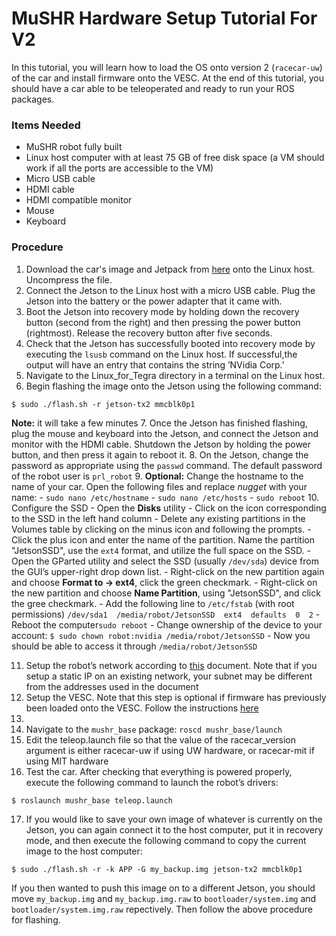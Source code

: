 # MuSHR Hardware Setup Tutorial For V2
In this tutorial, you will learn how to load the OS onto version 2 (`racecar-uw`) of the car and install firmware onto the VESC. At the end of this tutorial, you should have a car able to be teleoperated and ready to run your ROS packages.

### Items Needed
- MuSHR robot fully built
- Linux host computer with at least 75 GB of free disk space (a VM should work if all the ports are accessible to the VM)
- Micro USB cable
- HDMI cable
- HDMI compatible monitor
- Mouse
- Keyboard

### Procedure
1. Download the car's image and Jetpack from [here](https://drive.google.com/file/d/1M3vloiBwu_n52nJ-2ysJPitrKtezwaBG/view?usp=sharing) onto the Linux host. Uncompress the file.
2. Connect the Jetson to the Linux host with a micro USB cable. Plug the Jetson into the battery or the power adapter that it came with.
3. Boot the Jetson into recovery mode by holding down the recovery button (second from the right) and then pressing the power button (rightmost). Release the recovery button after five seconds.
4. Check that the Jetson has successfully booted into recovery mode by executing the `lsusb` command on the Linux host. If successful,the output will have an entry that contains the string ’NVidia Corp.’
5. Navigate to the Linux_for_Tegra directory in a terminal on the Linux host.
6. Begin flashing the image onto the Jetson using the following command:
```
$ sudo ./flash.sh -r jetson-tx2 mmcblk0p1
```
**Note:** it will take a few minutes
7. Once the Jetson has finished flashing, plug the mouse and keyboard into the Jetson, and connect the Jetson and monitor with the HDMI cable. Shutdown the Jetson by holding the power button, and then press it again to reboot it.
8. On the Jetson, change the password as appropriate using the `passwd` command. The default password of the robot user is `prl_robot`
9. **Optional:** Change the hostname to the name of your car. Open the following files and replace *nugget* with your name:
	- `sudo nano /etc/hostname`
	- `sudo nano /etc/hosts`
	- `sudo reboot`
10. Configure the SSD
	- Open the **Disks** utility
	- Click on the icon corresponding to the SSD in the left hand column
	- Delete any existing partitions in the Volumes table by clicking on the minus icon and following the prompts.
	- Click the plus icon and enter the name of the partition. Name the partition "JetsonSSD", use the `ext4` format, and utilize the full space on the SSD.
	- Open the GParted utility and select the SSD (usually `/dev/sda`) device from the GUI’s upper-right drop down list.
	- Right-click on the new partition again and choose **Format to -> ext4**, click the green checkmark.
	- Right-click on the new partition and choose **Name Partition**, using "JetsonSSD", and click the gree checkmark.
    - Add the following line to `/etc/fstab` (with root permissions)
    ```
    /dev/sda1  /media/robot/JetsonSSD  ext4  defaults  0  2
    ```
	- Reboot the computer`sudo reboot`
    - Change ownership of the device to your account:
    ```
    $ sudo chown robot:nvidia /media/robot/JetsonSSD
    ```
	- Now you should be able to access it through `/media/robot/JetsonSSD`
		
11. Setup the robot’s network according to [this](https://drive.google.com/open?id=11qcVyFoVtKxxCiVlF4_E_a74uTdJ4bOa) document. Note that if you setup a static IP on an existing network, your subnet may be different from the addresses used in the document
12. Setup the VESC. Note that this step is optional if firmware has previously been loaded onto the VESC. Follow the instructions [here](http://www.jetsonhacks.com/2017/06/01/get-your-motor-running-vesc-jetson-racecar-build/)
13. 
14. Navigate to the `mushr_base` package: `roscd mushr_base/launch`
15. Edit the teleop.launch file so that the value of the racecar_version argument is either racecar-uw if using UW hardware, or racecar-mit if using MIT hardware
16. Test the car. After checking that everything is powered properly, execute the following command to launch the robot’s drivers:
```
$ roslaunch mushr_base teleop.launch
```
17. If you would like to save your own image of whatever is currently on the Jetson, you can again connect it to the host computer, put it in recovery mode, and then execute the following command to copy the current image to the host computer:
```
$ sudo ./flash.sh -r -k APP -G my_backup.img jetson-tx2 mmcblk0p1
```
If you then wanted to push this image on to a different Jetson, you should move `my_backup.img` and `my_backup.img.raw` to `bootloader/system.img` and `bootloader/system.img.raw` repectively. Then follow the above procedure for flashing.
